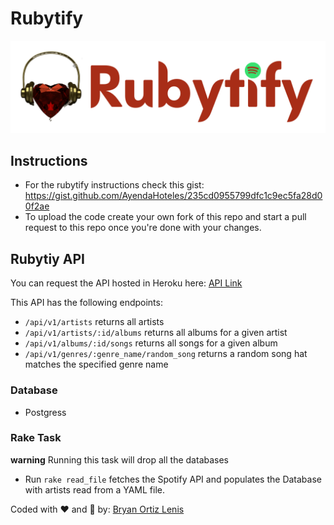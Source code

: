 # Rubytify
![rubytify_image](https://github.com/bryano13/git_course/blob/main/Rubutify_logo.png)
## Instructions

- For the rubytify instructions check this gist: https://gist.github.com/AyendaHoteles/235cd0955799dfc1c9ec5fa28d00f2ae 
- To upload the code create your own fork of this repo and start a pull request to this repo once you're done with your changes.


## Rubytiy API

You can request the API hosted in Heroku here:
[API Link](https://bryan-ortiz-rubytify-ayenda.herokuapp.com/api/v1/genres/rock/random_song)


This API has the following endpoints:

- `/api/v1/artists` returns all artists  
- `/api/v1/artists/:id/albums` returns all albums for a given artist  
- `/api/v1/albums/:id/songs` returns all songs for a given album
- `/api/v1/genres/:genre_name/random_song` returns a random song hat matches the specified genre name

### Database

- Postgress 

### Rake Task 

**warning** Running this task will drop all the databases

- Run `rake read_file` fetches the Spotify API and populates the Database with artists read from a YAML file. 


Coded with ❤️ and 🔨 by: [Bryan Ortiz Lenis](https://github.com/bryano13)
